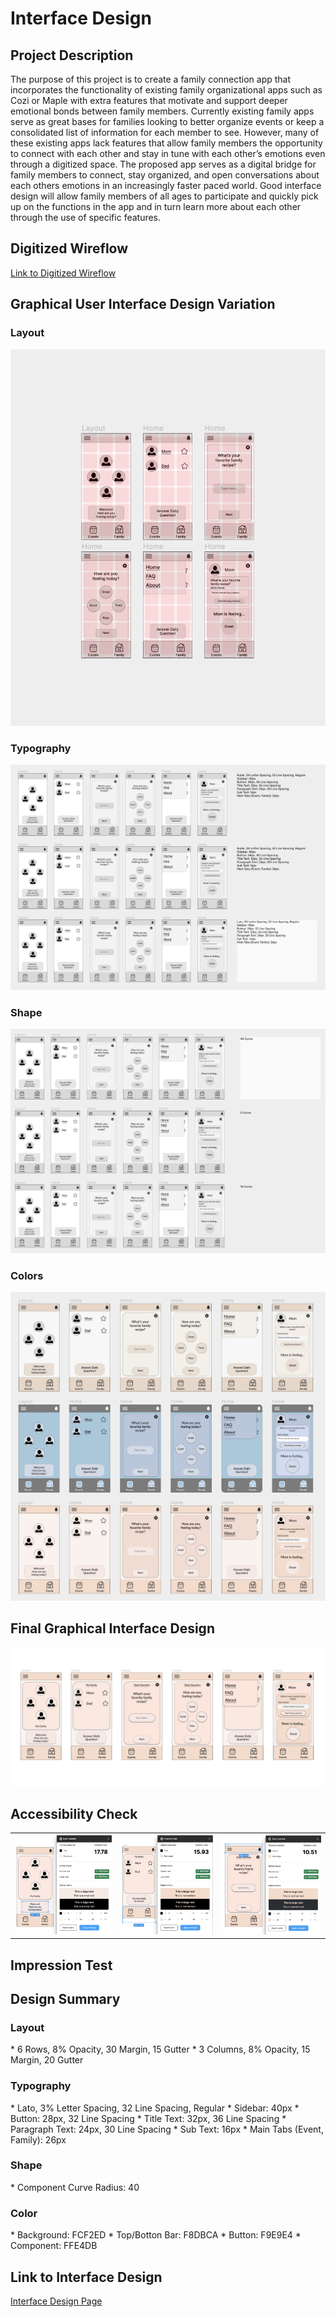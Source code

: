 <h1>Interface Design</h1>
<h2>Project Description</h2>
The purpose of this project is to create a family connection app that incorporates the functionality of existing family organizational apps such as Cozi or Maple with extra features that motivate and support deeper emotional bonds between family members. Currently existing family apps serve as great bases for families looking to better organize events or keep a consolidated list of information for each member to see. However, many of these existing apps lack features that allow family members the opportunity to connect with each other and stay in tune with each other’s emotions even through a digitized space. The proposed app serves as a digital bridge for family members to connect, stay organized, and open conversations about each others emotions in an increasingly faster paced world. Good interface design will allow family members of all ages to participate and quickly pick up on the functions in the app and in turn learn more about each other through the use of specific features.

<h2>Digitized Wireflow</h2>
<a href="https://www.figma.com/file/TovH3HwMOyu7whBS2J3CIy/DH110Assignment6?type=design&node-id=0%3A1&t=YkLNr4qZ4VM0UQ2X-1">Link to Digitized Wireflow</a>

<h2>Graphical User Interface Design Variation</h2>
<h3>Layout</h3>
<img src="../../Media/A06/Layout.png"/>
<h3>Typography</h3>
<img src="../../Media/A06/Typography.png"/>
<h3>Shape</h3>
<img src="../../Media/A06/Shape.png"/>
<h3>Colors</h3>
<img src="../../Media/A06/Color.png"/>
<h2>Final Graphical Interface Design</h2>
<img src="../../Media/A06/FinalInterface.png"/>

<h2>Accessibility Check</h2>
<table>
  <tr>
    <td><img src="../../Media/A06/Contrast1.png"/></td>
    <td><img src="../../Media/A06/Contrast2.png"/></td>
    <td><img src="../../Media/A06/Contrast3.png"/></td>
  </tr>
</table>

<h2>Impression Test</h2>


<h2>Design Summary</h2>
<h3>Layout</h3>
* 6 Rows, 8% Opacity, 30 Margin, 15 Gutter
* 3 Columns, 8% Opacity, 15 Margin, 20 Gutter
<h3>Typography</h3>
* Lato, 3% Letter Spacing, 32 Line Spacing, Regular
* Sidebar: 40px
* Button: 28px, 32 Line Spacing
* Title Text: 32px, 36 Line Spacing
* Paragraph Text: 24px, 30 Line Spacing
* Sub Text: 16px
* Main Tabs (Event, Family): 26px
<h3>Shape</h3>
* Component Curve Radius: 40
<h3>Color</h3>
* Background: FCF2ED
* Top/Botton Bar: F8DBCA
* Button: F9E9E4
* Component: FFE4DB

<h2>Link to Interface Design</h2>
<a href="https://www.figma.com/file/TovH3HwMOyu7whBS2J3CIy/DH110Assignment6?type=design&node-id=0%3A1&t=YkLNr4qZ4VM0UQ2X-1">Interface Design Page</a>

